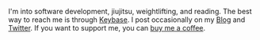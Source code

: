 I'm into software development, jiujitsu, weightlifting, and reading. The best way to reach me is through [Keybase](https://keybase.io/d3d1rty). I post occasionally on my [Blog](https://dickdavis.dev) and [Twitter](https://twitter.com/d3d1rty). If you want to support me, you can [buy me a coffee](https://www.buymeacoffee.com/d3d1rty).

